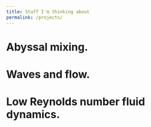 ```yaml
---
title: Stuff I'm thinking about
permalink: /projects/
---
```


# Abyssal mixing.

# Waves and flow.

# Low Reynolds number fluid dynamics.

